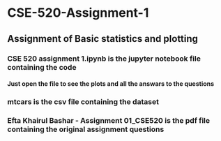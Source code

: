 # CSE-520-Assignment-1
## Assignment of Basic statistics and plotting 
### CSE 520 assignment 1.ipynb is the jupyter notebook file containing the code
#### Just open the file to see the plots and all the answars to the questions
### mtcars is the csv file containing the dataset
### Efta Khairul Bashar - Assignment 01_CSE520 is the pdf file containing the original assignment questions
